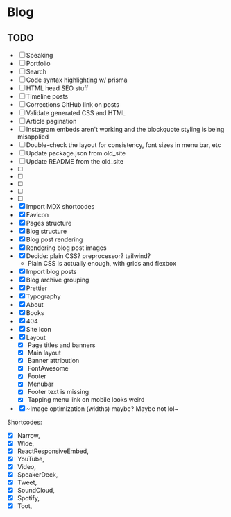 # Blog

## TODO

- [ ] Speaking
- [ ] Portfolio
- [ ] Search
- [ ] Code syntax highlighting w/ prisma
- [ ] HTML head SEO stuff
- [ ] Timeline posts
- [ ] Corrections GitHub link on posts
- [ ] Validate generated CSS and HTML
- [ ] Article pagination
- [ ] Instagram embeds aren't working and the blockquote styling is being misapplied
- [ ] Double-check the layout for consistency, font sizes in menu bar, etc
- [ ] Update package.json from old_site
- [ ] Update README from the old_site
- [ ]
- [ ]
- [ ]
- [ ]
- [ ]
- [x] Import MDX shortcodes
- [x] Favicon
- [x] Pages structure
- [x] Blog structure
- [x] Blog post rendering
- [x] Rendering blog post images
- [x] Decide: plain CSS? preprocessor? tailwind?
  - Plain CSS is actually enough, with grids and flexbox
- [x] Import blog posts
- [x] Blog archive grouping
- [x] Prettier
- [x] Typography
- [x] About
- [x] Books
- [x] 404
- [x] Site Icon
- [x] Layout
  - [x] Page titles and banners
  - [x] Main layout
  - [x] Banner attribution
  - [x] FontAwesome
  - [x] Footer
  - [x] Menubar
  - [x] Footer text is missing
  - [x] Tapping menu link on mobile looks weird
- [x] ~Image optimization (widths) maybe? Maybe not lol~

Shortcodes:

- [x] Narrow,
- [x] Wide,
- [x] ReactResponsiveEmbed,
- [x] YouTube,
- [x] Video,
- [x] SpeakerDeck,
- [x] Tweet,
- [x] SoundCloud,
- [x] Spotify,
- [x] Toot,
